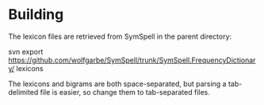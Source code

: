 # Building

The lexicon files are retrieved from SymSpell in the parent directory:

svn export \
  https://github.com/wolfgarbe/SymSpell/trunk/SymSpell.FrequencyDictionary/ lexicons

The lexicons and bigrams are both space-separated, but parsing a
tab-delimited file is easier, so change them to tab-separated files.
